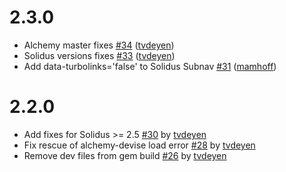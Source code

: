 # 2.3.0

- Alchemy master fixes [#34](https://github.com/AlchemyCMS/alchemy-solidus/pull/34) ([tvdeyen](https://github.com/tvdeyen))
- Solidus versions fixes [#33](https://github.com/AlchemyCMS/alchemy-solidus/pull/33) ([tvdeyen](https://github.com/tvdeyen))
- Add data-turbolinks='false' to Solidus Subnav [#31](https://github.com/AlchemyCMS/alchemy-solidus/pull/31) ([mamhoff](https://github.com/mamhoff))

# 2.2.0

- Add fixes for Solidus >= 2.5 [#30](https://github.com/AlchemyCMS/alchemy-solidus/pull/30) by [tvdeyen](https://github.com/tvdeyen)
- Fix rescue of alchemy-devise load error [#28](https://github.com/AlchemyCMS/alchemy-solidus/pull/28) by [tvdeyen](https://github.com/tvdeyen)
- Remove dev files from gem build [#26](https://github.com/AlchemyCMS/alchemy-solidus/pull/26) by [tvdeyen](https://github.com/tvdeyen)
